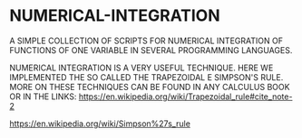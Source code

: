 # NUMERICAL-INTEGRATION
A SIMPLE COLLECTION OF SCRIPTS FOR NUMERICAL  INTEGRATION  OF FUNCTIONS OF ONE VARIABLE IN SEVERAL PROGRAMMING LANGUAGES.

NUMERICAL INTEGRATION IS A VERY USEFUL TECHNIQUE. HERE WE IMPLEMENTED THE SO CALLED THE TRAPEZOIDAL E SIMPSON'S RULE. MORE ON THESE TECHNIQUES CAN BE FOUND IN ANY CALCULUS BOOK OR IN THE LINKS: https://en.wikipedia.org/wiki/Trapezoidal_rule#cite_note-2

https://en.wikipedia.org/wiki/Simpson%27s_rule
